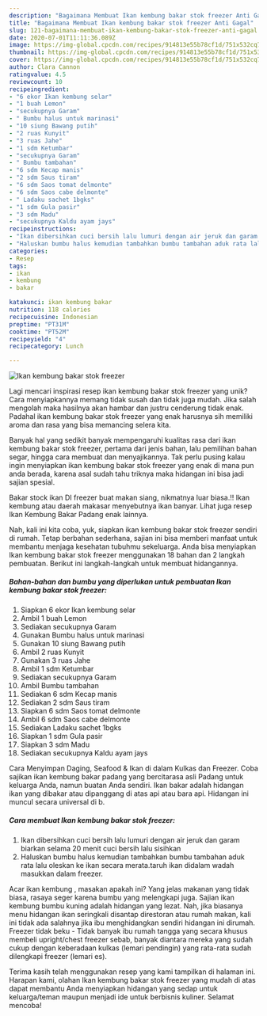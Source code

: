 ```yaml
---
description: "Bagaimana Membuat Ikan kembung bakar stok freezer Anti Gagal"
title: "Bagaimana Membuat Ikan kembung bakar stok freezer Anti Gagal"
slug: 121-bagaimana-membuat-ikan-kembung-bakar-stok-freezer-anti-gagal
date: 2020-07-01T11:11:36.089Z
image: https://img-global.cpcdn.com/recipes/914813e55b78cf1d/751x532cq70/ikan-kembung-bakar-stok-freezer-foto-resep-utama.jpg
thumbnail: https://img-global.cpcdn.com/recipes/914813e55b78cf1d/751x532cq70/ikan-kembung-bakar-stok-freezer-foto-resep-utama.jpg
cover: https://img-global.cpcdn.com/recipes/914813e55b78cf1d/751x532cq70/ikan-kembung-bakar-stok-freezer-foto-resep-utama.jpg
author: Clara Cannon
ratingvalue: 4.5
reviewcount: 10
recipeingredient:
- "6 ekor Ikan kembung selar"
- "1 buah Lemon"
- "secukupnya Garam"
- " Bumbu halus untuk marinasi"
- "10 siung Bawang putih"
- "2 ruas Kunyit"
- "3 ruas Jahe"
- "1 sdm Ketumbar"
- "secukupnya Garam"
- " Bumbu tambahan"
- "6 sdm Kecap manis"
- "2 sdm Saus tiram"
- "6 sdm Saos tomat delmonte"
- "6 sdm Saos cabe delmonte"
- " Ladaku sachet 1bgks"
- "1 sdm Gula pasir"
- "3 sdm Madu"
- "secukupnya Kaldu ayam jays"
recipeinstructions:
- "Ikan dibersihkan cuci bersih lalu lumuri dengan air jeruk dan garam biarkan selama 20 menit cuci bersih lalu sisihkan"
- "Haluskan bumbu halus kemudian tambahkan bumbu tambahan aduk rata lalu oleskan ke ikan secara merata.taruh ikan didalam wadah masukkan dalam freezer."
categories:
- Resep
tags:
- ikan
- kembung
- bakar

katakunci: ikan kembung bakar 
nutrition: 118 calories
recipecuisine: Indonesian
preptime: "PT31M"
cooktime: "PT52M"
recipeyield: "4"
recipecategory: Lunch

---
```



![Ikan kembung bakar stok freezer](https://img-global.cpcdn.com/recipes/914813e55b78cf1d/751x532cq70/ikan-kembung-bakar-stok-freezer-foto-resep-utama.jpg)

Lagi mencari inspirasi resep ikan kembung bakar stok freezer yang unik? Cara menyiapkannya memang tidak susah dan tidak juga mudah. Jika salah mengolah maka hasilnya akan hambar dan justru cenderung tidak enak. Padahal ikan kembung bakar stok freezer yang enak harusnya sih memiliki aroma dan rasa yang bisa memancing selera kita.

Banyak hal yang sedikit banyak mempengaruhi kualitas rasa dari ikan kembung bakar stok freezer, pertama dari jenis bahan, lalu pemilihan bahan segar, hingga cara membuat dan menyajikannya. Tak perlu pusing kalau ingin menyiapkan ikan kembung bakar stok freezer yang enak di mana pun anda berada, karena asal sudah tahu triknya maka hidangan ini bisa jadi sajian spesial.

Bakar stock ikan DI freezer buat makan siang, nikmatnya luar biasa.!! Ikan kembung atau daerah makasar menyebutnya ikan banyar. Lihat juga resep Ikan Kembung Bakar Padang enak lainnya.


Nah, kali ini kita coba, yuk, siapkan ikan kembung bakar stok freezer sendiri di rumah. Tetap berbahan sederhana, sajian ini bisa memberi manfaat untuk membantu menjaga kesehatan tubuhmu sekeluarga. Anda bisa menyiapkan Ikan kembung bakar stok freezer menggunakan 18 bahan dan 2 langkah pembuatan. Berikut ini langkah-langkah untuk membuat hidangannya.

<!--inarticleads1-->

##### Bahan-bahan dan bumbu yang diperlukan untuk pembuatan Ikan kembung bakar stok freezer:

1. Siapkan 6 ekor Ikan kembung selar
1. Ambil 1 buah Lemon
1. Sediakan secukupnya Garam
1. Gunakan  Bumbu halus untuk marinasi
1. Gunakan 10 siung Bawang putih
1. Ambil 2 ruas Kunyit
1. Gunakan 3 ruas Jahe
1. Ambil 1 sdm Ketumbar
1. Sediakan secukupnya Garam
1. Ambil  Bumbu tambahan
1. Sediakan 6 sdm Kecap manis
1. Sediakan 2 sdm Saus tiram
1. Siapkan 6 sdm Saos tomat delmonte
1. Ambil 6 sdm Saos cabe delmonte
1. Sediakan  Ladaku sachet 1bgks
1. Siapkan 1 sdm Gula pasir
1. Siapkan 3 sdm Madu
1. Sediakan secukupnya Kaldu ayam jays


Cara Menyimpan Daging, Seafood &amp; Ikan di dalam Kulkas dan Freezer. Coba sajikan ikan kembung bakar padang yang bercitarasa asli Padang untuk keluarga Anda, namun buatan Anda sendiri. Ikan bakar adalah hidangan ikan yang dibakar atau dipanggang di atas api atau bara api. Hidangan ini muncul secara universal di b. 

<!--inarticleads2-->

##### Cara membuat Ikan kembung bakar stok freezer:

1. Ikan dibersihkan cuci bersih lalu lumuri dengan air jeruk dan garam biarkan selama 20 menit cuci bersih lalu sisihkan
1. Haluskan bumbu halus kemudian tambahkan bumbu tambahan aduk rata lalu oleskan ke ikan secara merata.taruh ikan didalam wadah masukkan dalam freezer.


Acar ikan kembung , masakan apakah ini? Yang jelas makanan yang tidak biasa, rasaya seger karena bumbu yang melengkapi juga. Sajian ikan kembung bumbu kuning adalah hidangan yang lezat. Nah, jika biasanya menu hidangan ikan seringkali disantap direstoran atau rumah makan, kali ini tidak ada salahnya jika ibu menghidangkan sendiri hidangan ini dirumah. Freezer tidak beku - Tidak banyak ibu rumah tangga yang secara khusus membeli upright/chest freezer sebab, banyak diantara mereka yang sudah cukup dengan keberadaan kulkas (lemari pendingin) yang rata-rata sudah dilengkapi freezer (lemari es). 

Terima kasih telah menggunakan resep yang kami tampilkan di halaman ini. Harapan kami, olahan Ikan kembung bakar stok freezer yang mudah di atas dapat membantu Anda menyiapkan hidangan yang sedap untuk keluarga/teman maupun menjadi ide untuk berbisnis kuliner. Selamat mencoba!

